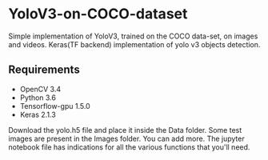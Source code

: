 # YoloV3-on-COCO-dataset

Simple implementation of YoloV3, trained on the COCO data-set, on images and videos.
Keras(TF backend) implementation of yolo v3 objects detection.

## Requirements
- OpenCV 3.4
- Python 3.6    
- Tensorflow-gpu 1.5.0  
- Keras 2.1.3

Download the yolo.h5 file and place it inside the Data folder. Some test images are present in the Images folder. You can add more.
The jupyter notebook file has indications for all the various functions that you'll need.
